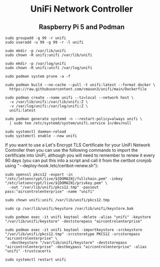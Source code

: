 <h1 align="center">UniFi Network Controller</h1>
<h2 align="center">Raspberry Pi 5 and Podman</h2>

```
sudo groupadd -g 99 -r unifi
sudo useradd -u 99 -g 99 -r -l unifi
```

```
sudo mkdir -p /var/lib/unifi
sudo chown -R unifi:unifi /var/lib/unifi

sudo mkdir -p /var/log/unifi
sudo chown -R unifi:unifi /var/log/unifi
```

```
sudo podman system prune -a -f

sudo podman build --no-cache --pull -t unifi:latest --format docker \
  https://raw.githubusercontent.com/cmason3/unifi/main/Dockerfile

sudo podman create --name unifi --tz=local --network host \
  -v /var/lib/unifi:/var/lib/unifi:Z \
  -v /var/log/unifi:/var/log/unifi:Z \
  unifi:latest

sudo podman generate systemd -n --restart-policy=always unifi \
  | sudo tee /etc/systemd/system/unifi.service 1>/dev/null

sudo systemctl daemon-reload
sudo systemctl enable --now unifi
```

If you want to use a Let's Encrypt TLS Certificate for your UniFi Network Controller then you can use the following commands to import the certificate into UniFi, although you will need to remember to renew it every 90 days (you can put this into a script and call it from the certbot cronjob using "--deploy-hook /etc/certbot-renew.sh"):

```
sudo openssl pkcs12 -export -in "/etc/letsencrypt/live/${DOMAIN}/fullchain.pem" -inkey "/etc/letsencrypt/live/${DOMAIN}/privkey.pem" \
  -out "/var/lib/unifi/pkcs12.tmp" -passout pass:"aircontrolenterprise" -name "unifi"

sudo chown unifi:unifi /var/lib/unifi/pkcs12.tmp

sudo cp /var/lib/unifi/keystore /var/lib/unifi/keystore.bak

sudo podman exec -it unifi keytool -delete -alias "unifi" -keystore "/var/lib/unifi/keystore" -deststorepass "aircontrolenterprise"

sudo podman exec -it unifi keytool -importkeystore -srckeystore "/var/lib/unifi/pkcs12.tmp" -srcstoretype PKCS12 -srcstorepass "aircontrolenterprise" \
  -destkeystore "/var/lib/unifi/keystore" -deststorepass "aircontrolenterprise" -destkeypass "aircontrolenterprise" -alias "unifi" -trustcacerts

sudo systemctl restart unifi
```
